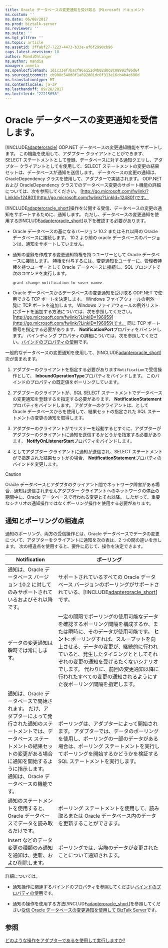 ```yaml
---
title: Oracle データベースの変更通知を受け取る |Microsoft ドキュメント
ms.custom: ''
ms.date: 06/08/2017
ms.prod: biztalk-server
ms.reviewer: ''
ms.suite: ''
ms.tgt_pltfrm: ''
ms.topic: article
ms.assetid: 3ffabf27-7223-4473-b33e-af6f2990cb96
caps.latest.revision: 10
author: MandiOhlinger
ms.author: mandia
manager: anneta
ms.openlocfilehash: 1d1c33ef7bacf96a152d4b02d0c8c08991f96d64
ms.sourcegitcommit: cb908c540d8f1a692d01dc8f313e16cb4b4e696d
ms.translationtype: MT
ms.contentlocale: ja-JP
ms.lasthandoff: 09/20/2017
ms.locfileid: "22215658"
---
```

# <a name="receive-oracle-database-change-notifications"></a>Oracle データベースの変更通知を受信します。
[!INCLUDE[adapteroracle](../../includes/adapteroracle-md.md)] ODP.NET データベースの変更通知機能をサポートします。 この機能を使用して、アダプター クライアントことができます、SELECT ステートメントとして登録、データベースに対する通知クエリし、アダプター クライアントとしてを使用して、SELECT ステートメントの変更の結果セットは、データベースが通知を送信します。 データベースの変更の通知は、OracleDependency クラスを使用して、アダプターで実装されます。 ODP.NET および OracleDependency クラスでのデータベース変更のサポート機能の詳細については、次を参照してください。 [http://go.microsoft.com/fwlink/?LinkId=124801](http://go.microsoft.com/fwlink/?LinkId=124801)です。  
  
 [!INCLUDE[adapteroracle_short](../../includes/adapteroracle-short-md.md)]操作を公開する受信、データベースの変更の通知をサポートするために、通知します。 ただし、データベースの変更通知を使用する[!INCLUDE[adapteroracle_short](../../includes/adapteroracle-short-md.md)]以下を確認する必要があります。  
  
-   Oracle データベースの基になるバージョン 10.2 またはそれ以降の Oracle データベースに接続します。 10.2 より前の oracle データベースのバージョンは、通知をサポートしていません。  
  
-   通知の登録を作成する変更通知特権を持つユーザーとして Oracle データベースに接続します。 特権を付与するには、変更通知をユーザーに、管理者特権を持つユーザーとして Oracle データベースに接続し、SQL プロンプトで次のコマンドを実行します。  
  
    ```  
    grant change notification to <user name>  
    ```  
  
-   Oracle データベースからデータベースの変更通知を受け取る ODP.NET で使用できる TCP ポートを決定します。 Windows ファイアウォールの例外一覧に TCP ポートを追加します。 Windows ファイアウォールの例外リストにポートを追加する方法については、次を参照してください。 [http://go.microsoft.com/fwlink/?LinkID=196959](http://go.microsoft.com/fwlink/?LinkID=196959)です。 同じ TCP ポート番号を指定する必要があります、 **NotificationPort**プロパティをバインドします。 バインディング プロパティの詳細については、次を参照してください。[バインドのプロパティの使用](https://msdn.microsoft.com/library/dd788467.aspx)です。  
  
 一般的なデータベースの変更通知を使用して、[!INCLUDE[adapteroracle_short](../../includes/adapteroracle-short-md.md)]次が含まれます。  
  
1.  アダプターのクライアントを指定する必要があります`Notification`で受信操作として、 **InboundOperationType**プロパティをバインドします。 このバインドのプロパティの既定値をポーリングしています。  
  
2.  アダプターのクライアントが、SQL SELECT ステートメントでデータベースの変更通知を登録するを指定する必要があります、 **NotificationStatement**プロパティをバインドします。 アダプターのクライアントは、として Oracle データベースからを使用して、結果セットの指定された SQL ステートメントの変更の通知を取得します。  
  
3.  アダプターのクライアントがでリスナーを起動するとすぐに、アダプターがアダプターのクライアントに通知を送信するかどうかを指定する必要があります、 **NotifyOnListenerStart**プロパティをバインドします。  
  
4.  としてアダプター クライアントに通知が送信され、SELECT ステートメントがで指定された結果セットがの場合、 **NotificationStatement**プロパティのバインドを変更します。  
  
> [!CAUTION]
>  Oracle データベースとアダプタのクライアント間でネットワーク障害がある場合、通知は送信されませんアダプター クライアントへのネットワークの停止の期間中に、Oracle データベースで行われる変更とそれ以降。 したがって、重要なシナリオの通知操作ではなくポーリング操作を使用する必要があります。  
  
## <a name="differences-between-notification-and-polling"></a>通知とポーリングの相違点  
 通知のポーリング、両方の受信操作とは、Oracle データベースでデータの変更について、アダプターをクライアントに通知を次の表は、2 つの間の違いを示します。 次の相違点を使用すると、要件に応じて、操作を決定できます。  
  
|Notification|ポーリング|  
|------------------|-------------|  
|通知は、Oracle データベース バージョン 10.2 に対してのみサポートされているおよびそれ以降です。|サポートされているすべての Oracle データベース バージョンのポーリングがサポートされている、[!INCLUDE[adapteroracle_short](../../includes/adapteroracle-short-md.md)]です。|  
|データの変更通知は瞬時では常にします。|一定の間隔でポーリングの使用可能なデータを確認するポーリング間隔を構成するか、または瞬時に、そのデータが使用可能です。 **ヒント:** ポーリングすれば、スループットを向上させる、データの変更が、継続的に行われていると、発生したタイミングととしてそれぞれの変更の通知を受けるたくないシナリオでします。 代わりに、前回の変更通知以降に行われたすべての変更の通知されるようにすた後ポーリング間隔を指定します。|  
|通知は、Oracle データベースで開始されます。 だけ、アダプターによって発行された通知のステートメントでは、データベース ステートメントの結果セットの変更がある場合に通知を開始するように指示します。 通知は、Oracle データベースの機能です。|ポーリングは、アダプターによって開始されます。 アダプターでは、データのポーリングを使用し、ポーリングの一部のデータがある場合は、ポーリング ステートメントを実行してポーリングを開始するかどうかを検証する SQL ステートメントを実行します。|  
|通知のステートメントを使用すると、Oracle データベースでデータを読み取るだけです。|ポーリング ステートメントを使用して、読み取るまたは Oracle データベース内のデータを更新することができます。|  
|Insert などのデータ変更の種類のみ通知を通知は、更新、および削除します。|ポーリングでは、実際のデータが変更されたことについて通知されます。|  
  
 詳細については。  
  
-   通知操作に関連するバインドのプロパティを参照してください[バインドのプロパティの使用](https://msdn.microsoft.com/library/dd788467.aspx)です。  
  
-   通知の操作を使用する方法[!INCLUDE[adapteroracle_short](../../includes/adapteroracle-short-md.md)]を参照してください[受信 Oracle データベースの変更通知を使用して BizTalk Server](../../adapters-and-accelerators/adapter-oracle-database/receive-oracle-database-change-notifications-using-biztalk-server.md)です。  
  
## <a name="see-also"></a>参照  
 [どのような操作をアダプターであるを使用して実行しますか?](https://msdn.microsoft.com/library/cc185219(v=bts.10).aspx)